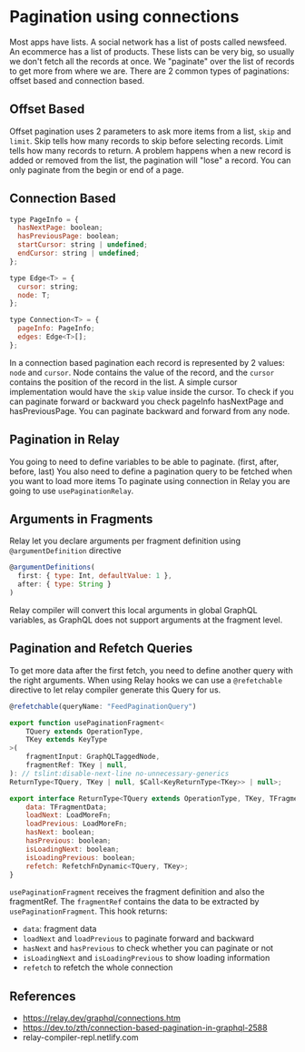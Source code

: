 # Pagination using connections

Most apps have lists. 
A social network has a list of posts called newsfeed.
An ecommerce has a list of products.
These lists can be very big, so usually we don't fetch all the records at once.
We "paginate" over the list of records to get more from where we are.
There are 2 common types of paginations: offset based and connection based.

## Offset Based
Offset pagination uses 2 parameters to ask more items from a list, `skip` and `limit`.
Skip tells how many records to skip before selecting records.
Limit tells how many records to return.
A problem happens when a new record is added or removed from the list, 
the pagination will "lose" a record. 
You can only paginate from the begin or end of a page.

## Connection Based
```jsx
type PageInfo = {
  hasNextPage: boolean;
  hasPreviousPage: boolean;
  startCursor: string | undefined;
  endCursor: string | undefined;
};

type Edge<T> = {
  cursor: string;
  node: T;
};

type Connection<T> = {
  pageInfo: PageInfo;
  edges: Edge<T>[];
};
```
In a connection based pagination each record is represented by 2 values: `node` and `cursor`.
Node contains the value of the record, and the `cursor` contains the position of the record in the list.
A simple cursor implementation would have the `skip` value inside the cursor.
To check if you can paginate forward or backward you check pageInfo hasNextPage and hasPreviousPage.
You can paginate backward and forward from any node.

## Pagination in Relay
You going to need to define variables to be able to paginate. (first, after, before, last)
You also need to define a pagination query to be fetched when you want to load more items
To paginate using connection in Relay you are going to use `usePaginationRelay`. 

## Arguments in Fragments
Relay let you declare arguments per fragment definition using `@argumentDefinition` directive

```jsx
@argumentDefinitions(
  first: { type: Int, defaultValue: 1 }, 
  after: { type: String }
)
```

Relay compiler will convert this local arguments in global GraphQL variables,
as GraphQL does not support arguments at the fragment level.

## Pagination and Refetch Queries
To get more data after the first fetch, you need to define another query with the right arguments.
When using Relay hooks we can use a `@refetchable` directive to let relay compiler generate this Query for us.

```jsx
@refetchable(queryName: "FeedPaginationQuery")
```

```jsx
export function usePaginationFragment<
    TQuery extends OperationType,
    TKey extends KeyType
>(
    fragmentInput: GraphQLTaggedNode,
    fragmentRef: TKey | null,
): // tslint:disable-next-line no-unnecessary-generics
ReturnType<TQuery, TKey | null, $Call<KeyReturnType<TKey>> | null>;

export interface ReturnType<TQuery extends OperationType, TKey, TFragmentData> {
    data: TFragmentData;
    loadNext: LoadMoreFn;
    loadPrevious: LoadMoreFn;
    hasNext: boolean;
    hasPrevious: boolean;
    isLoadingNext: boolean;
    isLoadingPrevious: boolean;
    refetch: RefetchFnDynamic<TQuery, TKey>;
}
```

`usePaginationFragment` receives the fragment definition and also the fragmentRef.
The `fragmentRef` contains the data to be extracted by `usePaginationFragment`.
This hook returns:
- `data`: fragment data
- `loadNext` and `loadPrevious` to paginate forward and backward
- `hasNext` and `hasPrevious` to check whether you can paginate or not
- `isLoadingNext` and `isLoadingPrevious` to show loading information
- `refetch` to refetch the whole connection 

## References

- https://relay.dev/graphql/connections.htm
- https://dev.to/zth/connection-based-pagination-in-graphql-2588
- relay-compiler-repl.netlify.com  